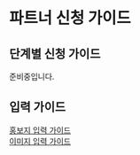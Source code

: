 # 파트너 신청 가이드

## 단계별 신청 가이드
준비중입니다.

## 입력 가이드
[홍보지 입력 가이드](docs/paste.md)<br>
[이미지 입력 가이드](docs/img.md)
